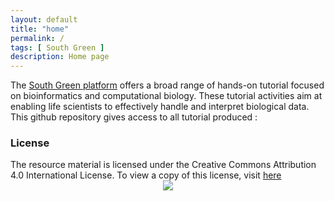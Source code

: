 ```yaml
---
layout: default
title: "home"
permalink: /
tags: [ South Green ]
description: Home page
---
```


The [South Green platform](http://www.southgreen.fr/) offers a broad range of hands-on tutorial focused on bioinformatics and computational biology. These tutorial activities aim at enabling life scientists to effectively handle and interpret biological data. This github repository gives access to all tutorial produced :

<!--<div><center>
	<a class="btn btn-home"  href="{{ site.url }}linux/"><img width="auto" class="img-responsive" src="{{ site.url }}/images/trainings-linux.png"/>Bioanalysis</a>
	<a class="btn btn-home"  href="{{ site.url }}linuxJedi/"><img width="auto" class="img-responsive" src="{{ site.url }}/images/trainings-linux-advance.png"/>Cluster</a>
	<a class="btn btn-home"  href="{{ site.url }}perl/"><img width="auto" class="img-responsive" src="{{ site.url }}/images/DEV.png" alt="DEV" />DEV</a>
</center></div>
-->
### License
<div>
The resource material is licensed under the Creative Commons Attribution 4.0 International License. To view a copy of this license, visit
<a href="http://creativecommons.org/licenses/by-nc-sa/4.0/">here</a>
<center>
<img width="auto" class="img-responsive" src="http://creativecommons.org.nz/wp-content/uploads/2012/05/by-nc-sa1.png"/>
</center></div>
